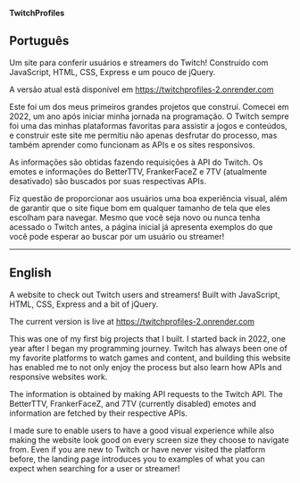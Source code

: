 **TwitchProfiles**

## Português
Um site para conferir usuários e streamers do Twitch!
Construído com JavaScript, HTML, CSS, Express e um pouco de jQuery.

A versão atual está disponível em https://twitchprofiles-2.onrender.com

Este foi um dos meus primeiros grandes projetos que construí. Comecei em 2022, um ano após iniciar minha jornada na programação. O Twitch sempre foi uma das minhas plataformas favoritas para assistir a jogos e conteúdos, e construir este site me permitiu não apenas desfrutar do processo, mas também aprender como funcionam as APIs e os sites responsivos.

As informações são obtidas fazendo requisições à API do Twitch. Os emotes e informações do BetterTTV, FrankerFaceZ e 7TV (atualmente desativado) são buscados por suas respectivas APIs.

Fiz questão de proporcionar aos usuários uma boa experiência visual, além de garantir que o site fique bom em qualquer tamanho de tela que eles escolham para navegar. Mesmo que você seja novo ou nunca tenha acessado o Twitch antes, a página inicial já apresenta exemplos do que você pode esperar ao buscar por um usuário ou streamer!

___________________________________________

## English
A website to check out Twitch users and streamers!
Built with JavaScript, HTML, CSS, Express and a bit of jQuery.

The current version is live at https://twitchprofiles-2.onrender.com

This was one of my first big projects that I built. I started back in 2022, one year after I began my programming journey. Twitch has always been one of my favorite platforms to watch games and content, and building this website has enabled me to not only enjoy the process but also learn how APIs and responsive websites work.

The information is obtained by making API requests to the Twitch API. The BetterTTV, FrankerFaceZ, and 7TV (currently disabled) emotes and information are fetched by their respective APIs.

I made sure to enable users to have a good visual experience while also making the website look good on every screen size they choose to navigate from. Even if you are new to Twitch or have never visited the platform before, the landing page introduces you to examples of what you can expect when searching for a user or streamer!



